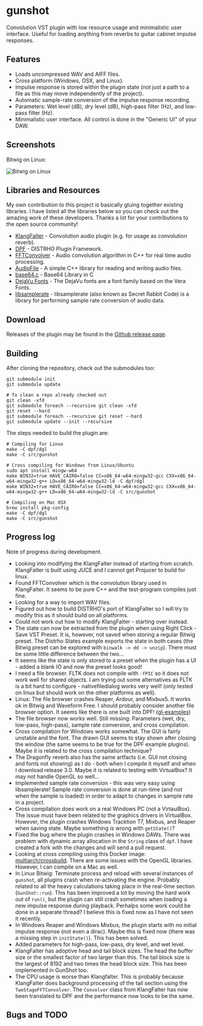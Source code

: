 # gunshot

Convolution VST plugin with low resource usage and minimalistic user interface. Useful for loading anything from reverbs to guitar cabinet impulse responses.

## Features

- Loads uncompressed WAV and AIFF files.
- Cross platform (Windows, OSX, and Linux).
- Impulse response is stored within the plugin state (not just a path to a file as this may move independently of the project).
- Automatic sample-rate conversion of the impulse response recording.
- Parameters: Wet level (dB), dry level (dB), high-pass filter (Hz), and low-pass filter (Hz).
- Minimalistic user interface. All control is done in the "Generic UI" of your DAW.

## Screenshots

Bitwig on Linux:

![Bitwig on Linux](https://github.com/soerenbnoergaard/gunshot/doc/screenshot_linux_bitwig.png)

## Libraries and Resources

My own contribution to this project is basically gluing together existing libraries. I have listed all the libraries below so you can check out the amazing work of these developers. Thanks a lot for your contributions to the open source community!

- [KlangFalter](https://github.com/HiFi-LoFi/KlangFalter) - Convolution audio plugin (e.g. for usage as convolution reverb).
- [DPF](https://github.com/DISTRHO/DPF) - DISTRHO Plugin Framework.
- [FFTConvolver](https://github.com/HiFi-LoFi/FFTConvolver) - Audio convolution algorithm in C++ for real time audio processing.
- [AudioFile](https://github.com/adamstark/AudioFile) - A simple C++ library for reading and writing audio files.
- [base64.c](https://github.com/joedf/base64.c) - Base64 Library in C
- [DejaVu Fonts](https://dejavu-fonts.github.io/) - The DejaVu fonts are a font family based on the Vera Fonts.
- [libsamplerate](https://github.com/erikd/libsamplerate) - libsamplerate (also known as Secret Rabbit Code) is a library for performing sample rate conversion of audio data.

## Download

Releases of the plugin may be found in the [Github release page](https://github.com/soerenbnoergaard/gunshot/releases).

## Building

After cloning the repository, check out the submodules too:

    git submodule init
    git submodule update

    # To clean a repo already checked out
    git clean -xfd
    git submodule foreach --recursive git clean -xfd
    git reset --hard
    git submodule foreach --recursive git reset --hard
    git submodule update --init --recursive

The steps needed to build the plugin are:

    # Compiling for Linux
    make -C dpf/dgl
    make -C src/gunshot

    # Cross compiling for Windows from Linux/Ubuntu
    sudo apt install mingw-w64
    make WIN32=true HAVE_CAIRO=false CC=x86_64-w64-mingw32-gcc CXX=x86_64-w64-mingw32-g++ LD=x86_64-w64-mingw32-ld -C dpf/dgl
    make WIN32=true HAVE_CAIRO=false CC=x86_64-w64-mingw32-gcc CXX=x86_64-w64-mingw32-g++ LD=x86_64-w64-mingw32-ld -C src/gunshot

    # Compiling on Mac OSX
    brew install pkg-config
    make -C dpf/dgl
    make -C src/gunshot


## Progress log

Note of progress during development.

- Looking into modifying the KlangFalter instead of starting from scratch. KlangFalter is built using JUCE and I cannot get Projucer to build for linux.
- Found FFTConvolver which is the convolution library used in KlangFalter. It seems to be pure C++ and the test-program compiles just fine.
- Looking for a way to import WAV files.
- Figured out how to build DISTRHO's port of KlangFalter so I will try to modify this as it should build on all platforms.
- Could not work out how to modify KlangFalter - starting over instead.
- The state can now be extracted from the plugin when using Right Click - Save VST Preset. It is, however, not saved when storing a regular Bitwig preset. The Distrho States example exports the state in both cases (the Bitwig preset can be explored with `binwalk -> dd -> unzip`). There must be some little difference between the two...
- It seems like the state is only stored to a preset when the plugin has a UI - added a blank IO and now the preset looks good!
- I need a file browser. FLTK does not compile with `-fPIC` so it does not work well for shared objects. I am trying out some alternatives as FLTK is a bit hard to configure - nativefiledialog works very well! (only tested on linux but should work on the other platforms as well).
- Linux: The file browser crashes Reaper, Ardour, and Mixbus5. It works ok in Bitwig and Waveform Free. I should probably consider another file browser option. It seems like there is one built into DPF! ([gl-examples](https://github.com/DISTRHO/gl-examples/blob/master/examples/file-browser.cpp))
- The file browser now works well. Still missing: Parameters (wet, dry, low-pass, high-pass), sample rate conversion, and cross compilation.
- Cross compilation for Windows works somewhat. The GUI is fairly unstable and the font. The drawn GUI seems to stay shown after closing the window (the same seems to be true for the DPF example plugins). Maybe it is related to the cross compilation technique?
- The Dragonfly reverb also has the same artfacts (i.e. GUI not closing and fonts not showing) as I do - both when I compile it myself and when I download release 3.0. Maybe it is related to testing with VirtualBox? It may not handle OpenGL so well...
- Implemented sample rate conversion - this was very easy using libsamplerate! Sample rate conversion is done at run-time (and not when the sample is loaded) in order to adapt to changes in sample rate in a project.
- Cross compilation does work on a real Windows PC (not a VirtaulBox). The issue must have been related to the graphics drivers in VirtualBox. However, the plugin crashes Windows Tracktion T7, Mixbus, and Reaper when saving state. Maybe something is wrong with `getState()`?
- Fixed the bug where the plugin crashes in Windows DAWs. There was problem with dynamic array allocation in the `String` class of `dpf`. I have created a fork with the changes and will send a pull request.
- Looking at cross compiling using this Docker image: [multiarch/crossbuild](https://hub.docker.com/r/multiarch/crossbuild). There are some issues with the OpenGL libraries. However, I can compile on a Mac as well.
- In Linux Bitwig: Terminate process and reload with several instances of `gunshot`, all plugins crash when re-activating the engine. Probably related to all the heavy calculations taking place in the real-time section (`GunShot::run`). This has been improved a lot by moving the hard work out of `run()`, but the plugin can still crash sometimes when loading a new impulse response during playback. Perhalps some work could be done in a separate thread? I believe this is fixed now as I have not seen it recently.
- In Windows Reaper and Windows Mixbus, the plugin starts with no initial impulse response (not even a dirac). Maybe this is fixed now (there was a missing step in `initState()`). This has been solved.
- Added parameters for high-pass, low-pass, dry level, and wet level.
- KlangFalter has adoptive head and tail block sizes. The head the buffer size or the smallest factor of two larger than this. The tail block size is the largest of 8192 and two times the head block size. This has been implemented in GunShot too.
- The CPU usage is worse than Klangfalter. This is probably because KlangFalter does background processing of the tail section using the `TwoStageFFTConvolver`. The `Convolver` class from KlangFalter has now been translated to DPF and the performance now looks to be the same.

## Bugs and TODO
